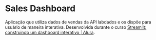 # Sales Dashboard
Aplicação que utiliza dados de vendas da API labdados e os dispõe para usuário de maneira interativa. Desenvolvida durante o curso 
[Streamlit: construindo um dashboard interativo | Alura](https://cursos.alura.com.br/course/streamlit-construindo-dashboard-interativo).
